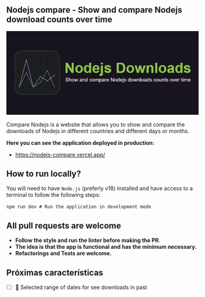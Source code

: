 ## Nodejs compare - Show and compare Nodejs download counts over time

![Alt text](public/og.png)

Compare Nodejs is a website that allows you to show and compare the downloads of Nodejs in different countries and different days or months.

**Here you can see the application deployed in production:**

- https://nodejs-compare.vercel.app/

## How to run locally?

You will need to have `Node.js` (preferly v18) installed and have access to a terminal to follow
the following steps:

```
npm run dev # Run the application in development mode
```

## All pull requests are welcome

- **Follow the style and run the linter before making the PR**.
- **The idea is that the app is functional and has the minimum necessary.**
- **Refactorings and Tests are welcome.**

## Próximas características

- [ ] 🔹 Selected range of dates for see downloads in past

